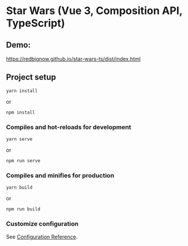# Star Wars (Vue 3, Composition API, TypeScript)

## Demo:
https://redbignow.github.io/star-wars-ts/dist/index.html

## Project setup

```
yarn install
```

or

```
npm install
```

### Compiles and hot-reloads for development

```
yarn serve
```

or

```
npm run serve
```

### Compiles and minifies for production

```
yarn build
```

or

```
npm run build
```

### Customize configuration

See [Configuration Reference](https://cli.vuejs.org/config/).
